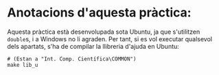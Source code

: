 # Anotacions d'aquesta pràctica:

Aquesta pràctica està desenvolupada sota Ubuntu, ja que s'utilitzen `double`s,
i a Windows no li agraden. Per tant, si es vol executar qualsevol dels apartats,
s'ha de compilar la llibreria d'ajuda en Ubuntu:

```
# (Estan a "Int. Comp. Científica\COMMON")
make lib_u
```
